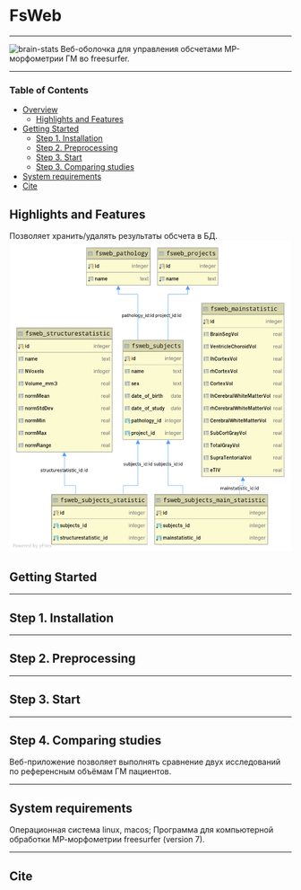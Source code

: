 # FsWeb

*******************************************************************************
![brain-stats](web/fsweb/static/changes.png)
Веб-оболочка для управления обсчетами МР-морфометрии ГМ во freesurfer.

*******************************************************************************
### Table of Contents
- [Overview](#overview)
  - [Highlights and Features](#highlights_and_features)
- [Getting Started](#getting-started)
  - [Step 1. Installation](#installation)
  - [Step 2. Preprocessing](#preprocessing)
  - [Step 3. Start](#start)
  - [Step 3. Comparing studies](#comparing)
- [System requirements](#system-requirements)
- [Cite](#cite)

## Highlights and Features
Позволяет хранить/удалять результаты обсчета в БД.
![database](fsweb.png)

## Getting Started
*******************************************************************************
## Step 1. Installation

*******************************************************************************
## Step 2. Preprocessing

*******************************************************************************
## Step 3. Start

*******************************************************************************
## Step 4. Comparing studies
Веб-приложение позволяет выполнять сравнение двух исследований по референсным объёмам ГМ пациентов.

*******************************************************************************
## System requirements 
Операционная система linux, macos;
Программа для компьютерной обработки МР-морфометрии freesurfer (version 7).

*******************************************************************************
## Cite


